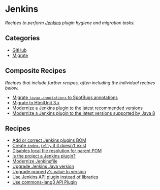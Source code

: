 # Jenkins

_Recipes to perform [Jenkins](https://www.jenkins.io/) plugin hygiene and migration tasks._

## Categories

* [GitHub](/reference/recipes/jenkins/github)
* [Migrate](/reference/recipes/jenkins/migrate)

## Composite Recipes

_Recipes that include further recipes, often including the individual recipes below._

* [Migrate `javax.annotations` to SpotBugs annotations](./javaxannotationstospotbugs.md)
* [Migrate to HtmlUnit 3.x](./upgradehtmlunit_3_3_0.md)
* [Modernize a Jenkins plugin to the latest recommended versions](./modernizeplugin.md)
* [Modernize a Jenkins plugin to the latest versions supported by Java 8](./modernizepluginforjava8.md)

## Recipes

* [Add or correct Jenkins plugins BOM](./addpluginsbom.md)
* [Create `index.jelly` if it doesn't exist](./createindexjelly.md)
* [Disables local file resolution for parent POM](./disablelocalresolutionforparentpom.md)
* [Is the project a Jenkins plugin?](./isjenkinsplugin.md)
* [Modernize Jenkinsfile](./modernizejenkinsfile.md)
* [Upgrade Jenkins Java version](./upgradejavaversion.md)
* [Upgrade property's value to version](./upgradeversionproperty.md)
* [Use Jenkins API plugin instead of libraries](./replacelibrarieswithapiplugin.md)
* [Use commons-lang3 API Plugin](./commonslang3toapiplugin.md)


